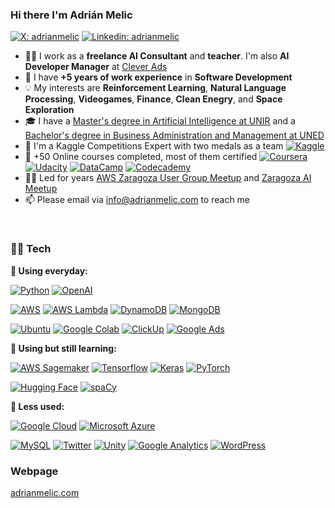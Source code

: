 ### Hi there I'm Adrián Melic
[![X: adrianmelic](https://img.shields.io/badge/-@adrianmelic-000000?style=flat&logo=X&logoColor=white)](https://x.com/adrianmelic)
[![Linkedin: adrianmelic](https://img.shields.io/badge/-Adrián%20Melic-blue?style=flat&logo=Linkedin&logoColor=white&link=https://www.linkedin.com/in/adrianmelic/)](https://www.linkedin.com/in/adrianmelic/)
- 👨‍💻 I work as a **freelance AI Consultant** and **teacher**. I'm also **AI Developer Manager** at [Clever Ads](https://cleverads.com/)
- 🚀 I have **+5 years of work experience** in **Software Development**
- 💡 My interests are **Reinforcement Learning**, **Natural Language Processing**, **Videogames**, **Finance**, **Clean Enegry**, and **Space Exploration**
- 🎓 I have a [Master's degree in Artificial Intelligence at UNIR](https://www.unir.net/ingenieria/master-inteligencia-artificial/) and a [Bachelor's degree in Business Administration and Management at UNED](https://portal.uned.es/pls/portal/url/page/UNED_MAIN/GRADOS/6502/2023)
- 🦾 I'm a Kaggle Competitions Expert with two medals as a team [![Kaggle](https://img.shields.io/badge/Kaggle-20BEFF.svg?style=flat&logo=Kaggle&logoColor=white)](https://kaggle.com/adrianmelic)
- 🧠 +50 Online courses completed, most of them certified [![Coursera](https://img.shields.io/static/v1?style=flat&message=Coursera&color=0056D2&logo=Coursera&logoColor=FFFFFF&label=&link=https://www.coursera.org/user/9c8f6d8bf6a30e03dba32823507f2590)](https://www.coursera.org/user/9c8f6d8bf6a30e03dba32823507f2590) [![Udacity](https://img.shields.io/static/v1?style=flat&message=Udacity&color=222222&logo=Udacity&logoColor=02B3E4&label=)](https://github.com/adrianmelic) [![DataCamp](https://img.shields.io/static/v1?style=flat&message=DataCamp&color=222222&logo=DataCamp&logoColor=03EF62&label=&link=https://app.datacamp.com/profile/adrianmelic)](https://app.datacamp.com/profile/adrianmelic) [![Codecademy](https://img.shields.io/static/v1?style=flat&message=Codecademy&color=1F4056&logo=Codecademy&logoColor=FFFFFF&label=&link=https://www.codecademy.com/profiles/adrianmelic)](https://www.codecademy.com/profiles/adrianmelic)
- 🍻🍕 Led for years [AWS Zaragoza User Group Meetup](https://www.meetup.com/awszgz/) and [Zaragoza AI Meetup](https://www.meetup.com/zaragoza-ai/)
- 📫 Please email via info@adrianmelic.com to reach me
<br>

<!-- Other style: style=for-the-badge -->
### 👨‍💻 Tech
**🌿 Using everyday:**

[![Python](https://img.shields.io/badge/-Python-3776AB?style=flat&logo=python&logoColor=white&link=https://github.com/adrianmelic)](https://github.com/adrianmelic)
[![OpenAI](https://img.shields.io/badge/openai-412991?style=flat&logo=openai&logoColor=white)](https://github.com/adrianmelic)

[![AWS](https://img.shields.io/badge/Amazon_AWS-232F3E?style=flat&logo=Amazon%20AWS&logoColor=FC9803&link=https://github.com/adrianmelic)](https://github.com/adrianmelic)
[![AWS Lambda](https://img.shields.io/static/v1?style=flat&message=AWS+Lambda&color=222222&logo=AWS+Lambda&label=&logoColor=FF9900&link=https://github.com/adrianmelic)](https://github.com/adrianmelic)
[![DynamoDB](https://img.shields.io/badge/Amazon%20DynamoDB-4053D6?style=flat&logo=Amazon%20DynamoDB&logoColor=white&link=https://github.com/adrianmelic)](https://github.com/adrianmelic)
[![MongoDB](https://img.shields.io/badge/MongoDB-47A248?style=flat&logo=MongoDB&logoColor=white&link=https://github.com/adrianmelic)](https://github.com/adrianmelic)

[![Ubuntu](https://img.shields.io/static/v1?style=flat&message=Ubuntu&color=E95420&logo=Ubuntu&logoColor=FFFFFF&label=&link=https://github.com/adrianmelic)](https://github.com/adrianmelic)
[![Google Colab](https://img.shields.io/static/v1?style=flat&message=Google+Colab&color=222222&logo=Google+Colab&logoColor=F9AB00&label=&link=https://github.com/adrianmelic)](https://github.com/adrianmelic)
[![ClickUp](https://img.shields.io/static/v1?style=flat&message=ClickUp&color=7B68EE&logo=ClickUp&logoColor=FFFFFF&label=&link=https://github.com/adrianmelic)](https://github.com/adrianmelic)
[![Google Ads](https://img.shields.io/static/v1?style=flat&message=Google+Ads&color=4285F4&logo=Google+Ads&logoColor=FFFFFF&label=&link=https://github.com/adrianmelic)](https://github.com/adrianmelic)

**🌱 Using but still learning:**

[![AWS Sagemaker](https://img.shields.io/badge/Amazon_Sagemaker-232F3E?style=flat&logo=Amazon%20AWS&logoColor=FC9803&link=https://github.com/adrianmelic)](https://github.com/adrianmelic)
[![Tensorflow](https://img.shields.io/badge/-Tensorflow-gray?style=flat&logo=tensorflow&link=https://github.com/adrianmelic)](https://github.com/adrianmelic)
[![Keras](https://img.shields.io/badge/-Keras-red?style=flat&logo=keras&link=https://github.com/adrianmelic)](https://github.com/adrianmelic)
[![PyTorch](https://img.shields.io/badge/-PyTorch-orange?style=flat&logo=pytorch&&logoColor=white&link=https://github.com/adrianmelic)](https://github.com/adrianmelic)

[![Hugging Face](https://img.shields.io/badge/%F0%9F%A4%97%20Hugging%20Face-blue)](https://huggingface.co/adrianmelic)
[![spaCy](https://img.shields.io/static/v1?style=flat&message=spaCy&color=09A3D5&logo=spaCy&logoColor=FFFFFF&label=&link=https://github.com/adrianmelic)](https://github.com/adrianmelic)

**🍁 Less used:**

[![Google Cloud](https://img.shields.io/static/v1?style=flat&message=Google+Cloud&color=4285F4&logo=Google+Cloud&logoColor=FFFFFF&label=&link=https://github.com/adrianmelic)](https://github.com/adrianmelic)
[![Microsoft Azure](https://img.shields.io/static/v1?style=flat&message=Microsoft+Azure&color=0078D4&logo=Microsoft+Azure&logoColor=FFFFFF&label=&link=https://github.com/adrianmelic)](https://github.com/adrianmelic)

[![MySQL](https://img.shields.io/badge/MySQL-005E87?style=flat&logo=MySQL&logoColor=white&link=https://github.com/adrianmelic)](https://github.com/adrianmelic)
[![Twitter](https://img.shields.io/static/v1?style=flat&message=Twitter&color=1DA1F2&logo=Twitter&logoColor=FFFFFF&label=&link=https://github.com/adrianmelic)](https://github.com/adrianmelic)
[![Unity](https://img.shields.io/static/v1?style=flat&message=Unity&color=222222&logo=Unity&logoColor=FFFFFF&label=&link=https://github.com/adrianmelic)](https://github.com/adrianmelic)
[![Google Analytics](https://img.shields.io/static/v1?style=flat&message=Google+Analytics&color=E37400&logo=Google+Analytics&logoColor=FFFFFF&label=&link=https://github.com/adrianmelic)](https://github.com/adrianmelic)
[![WordPress](https://img.shields.io/static/v1?style=flat&message=WordPress&color=21759B&logo=WordPress&logoColor=FFFFFF&label=&link=https://github.com/adrianmelic)](https://github.com/adrianmelic)
<br>

### Webpage
[adrianmelic.com](https://adrianmelic.com)
